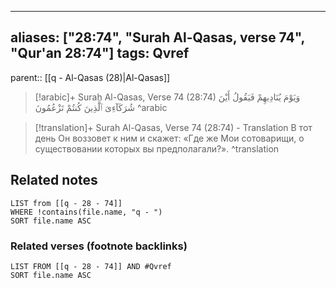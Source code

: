 
---
aliases: ["28:74", "Surah Al-Qasas, verse 74", "Qur'an 28:74"]
tags: Qvref
---

parent:: [[q - Al-Qasas (28)|Al-Qasas]]

> [!arabic]+ Surah Al-Qasas, Verse 74 (28:74)
> <span class="quran-arabic">وَيَوْمَ يُنَادِيهِمْ فَيَقُولُ أَيْنَ شُرَكَآءِىَ ٱلَّذِينَ كُنتُمْ تَزْعُمُونَ</span>
^arabic

> [!translation]+ Surah Al-Qasas, Verse 74 (28:74) - Translation
> В тот день Он воззовет к ним и скажет: «Где же Мои сотоварищи, о существовании которых вы предполагали?».
^translation



## Related notes
```dataview
LIST from [[q - 28 - 74]]
WHERE !contains(file.name, "q - ")
SORT file.name ASC
```

### Related verses (footnote backlinks)
```dataview
LIST FROM [[q - 28 - 74]] AND #Qvref
SORT file.name ASC
```

